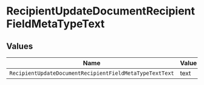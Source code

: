 # RecipientUpdateDocumentRecipientFieldMetaTypeText


## Values

| Name                                                    | Value                                                   |
| ------------------------------------------------------- | ------------------------------------------------------- |
| `RecipientUpdateDocumentRecipientFieldMetaTypeTextText` | text                                                    |